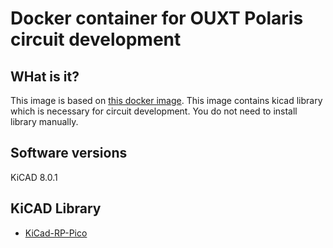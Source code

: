 # Docker container for OUXT Polaris circuit development

## WHat is it?

This image is based on [this docker image](https://docs.linuxserver.io/images/docker-kicad/).
This image contains kicad library which is necessary for circuit development.
You do not need to install library manually.

## Software versions

KiCAD 8.0.1

## KiCAD Library

- [KiCad-RP-Pico](https://github.com/ncarandini/KiCad-RP-Pico)
